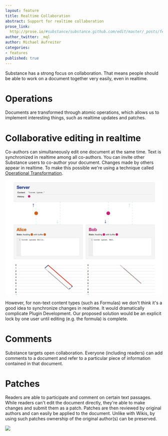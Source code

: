 ```yaml
---
layout: feature
title: Realtime Collaboration
abstract: Support for realtime collaboration
prose_link:
  http://prose.io/#substance/substance.github.com/edit/master/_posts/features/0100-01-02-realtime-collaboration.md
author_twitter: _mql
author: Michael Aufreiter
categories:
- features
published: true
---
```


Substance has a strong focus on collaboration. That means people should be able to work on a document together very easily, even in realtime.

# Operations

Documents are transformed through atomic operations, which allows us to implement interesting things, such as realtime updates and patches.

# Collaborative editing in realtime

Co-authors can simultaneously edit one document at the same time. Text is synchronized in realtime among all co-authors. You can invite other Substance users to co-author your document. Changes made by others appear in realtime. To make this possible we're using a technique called [Operational Transformation](http://ot.substance.io).

![](/images/illustrations/ot.png)

However, for non-text content types (such as Formulas) we don't think it's a good idea to synchronize changes in realtime. It would dramatically complicate Plugin Development. Our proposed solution would be an explicit lock by one user until editing (e.g. the formula) is complete.

# Comments

Substance targets open collaboration. Everyone (including readers) can add comments to a document and refer to a particular piece of information contained in that document.

# Patches

Readers are able to participate and comment on certain text passages. While readers can't edit the document directly, they're able to make changes and submit them as a patch. Patches are then reviewed by original authors and can easily be applied to the document. Unlike with Wikis, by using such patches ownership of the original author(s) can be preserved.

![](http://substance-assets.s3.amazonaws.com/be/eee70a51ed570f7096ff3bce36a99d/Roadmap-03.png)